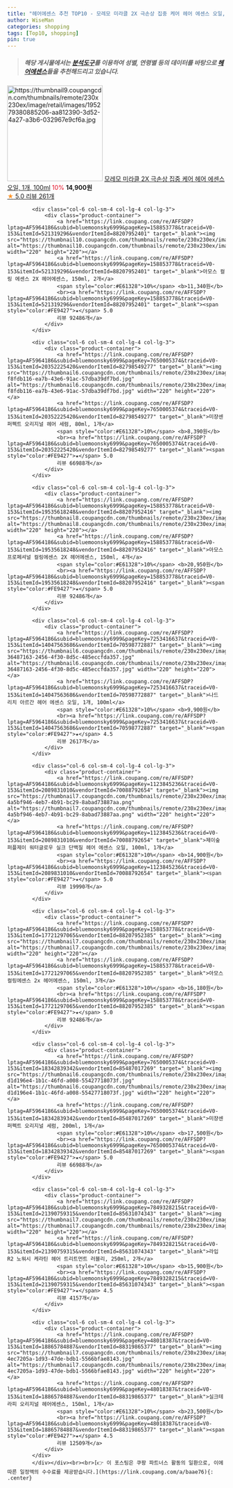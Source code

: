 ```yaml
---
title: "헤어에센스 추천 TOP10 - 모레모 미라클 2X 극손상 집중 케어 헤어 에센스 오일, 1개, 100ml"
author: WiseMan
categories: shopping
tags: [Top10, shopping]
pin: true
---
```


> ##### 해당 게시물에서는 [**분석도구**](https://itemscout.io/)를 이용하여 **성별**, **연령별** 등의 데이터를 바탕으로 [**헤어에센스**](https://link.coupang.com/a/baae76)들을 추천해드리고 있습니다.
<div class="container"><div class="row">
            <div class="col-6 col-sm-4 col-lg-4 col-lg-3">
                <div class="product-container">
                    <a href="https://link.coupang.com/re/AFFSDP?lptag=AF5964186&subid=bluemoonsky6999&pageKey=6853744206&traceid=V0-153&itemId=16337391148&vendorItemId=84180724962" target="_blank"><img src="https://thumbnail9.coupangcdn.com/thumbnails/remote/230x230ex/image/retail/images/195279380885206-aa812390-3d52-4a27-a3b6-032967e9cf6a.jpg" alt="https://thumbnail9.coupangcdn.com/thumbnails/remote/230x230ex/image/retail/images/195279380885206-aa812390-3d52-4a27-a3b6-032967e9cf6a.jpg" width="220" height="220"></a>
                    <a href="https://link.coupang.com/re/AFFSDP?lptag=AF5964186&subid=bluemoonsky6999&pageKey=6853744206&traceid=V0-153&itemId=16337391148&vendorItemId=84180724962" target="_blank">모레모 미라클 2X 극손상 집중 케어 헤어 에센스 오일, 1개, 100ml</a>
                    <span style="color:#E61328">10%</span> <b>14,900원</b>
                    <br><a href="https://link.coupang.com/re/AFFSDP?lptag=AF5964186&subid=bluemoonsky6999&pageKey=6853744206&traceid=V0-153&itemId=16337391148&vendorItemId=84180724962" target="_blank"><span style="color:#FE9427">★</span> 5.0
                    리뷰 261개</a>
                </div>
            </div>
            
            <div class="col-6 col-sm-4 col-lg-4 col-lg-3">
                <div class="product-container">
                    <a href="https://link.coupang.com/re/AFFSDP?lptag=AF5964186&subid=bluemoonsky6999&pageKey=158853778&traceid=V0-153&itemId=521319296&vendorItemId=88207952401" target="_blank"><img src="https://thumbnail10.coupangcdn.com/thumbnails/remote/230x230ex/image/vendor_inventory/be0a/c36455a98ed501c38f8528767c2f1494e5b55215c106e1b9b0b1b254a3d1.jpg" alt="https://thumbnail10.coupangcdn.com/thumbnails/remote/230x230ex/image/vendor_inventory/be0a/c36455a98ed501c38f8528767c2f1494e5b55215c106e1b9b0b1b254a3d1.jpg" width="220" height="220"></a>
                    <a href="https://link.coupang.com/re/AFFSDP?lptag=AF5964186&subid=bluemoonsky6999&pageKey=158853778&traceid=V0-153&itemId=521319296&vendorItemId=88207952401" target="_blank">아모스 컬링 에센스 2X 헤어에센스, 150ml, 2개</a>
                    <span style="color:#E61328">10%</span> <b>11,340원</b>
                    <br><a href="https://link.coupang.com/re/AFFSDP?lptag=AF5964186&subid=bluemoonsky6999&pageKey=158853778&traceid=V0-153&itemId=521319296&vendorItemId=88207952401" target="_blank"><span style="color:#FE9427">★</span> 5.0
                    리뷰 92486개</a>
                </div>
            </div>
            
            <div class="col-6 col-sm-4 col-lg-4 col-lg-3">
                <div class="product-container">
                    <a href="https://link.coupang.com/re/AFFSDP?lptag=AF5964186&subid=bluemoonsky6999&pageKey=7650005374&traceid=V0-153&itemId=20352225420&vendorItemId=82798549277" target="_blank"><img src="https://thumbnail6.coupangcdn.com/thumbnails/remote/230x230ex/image/retail/images/3741956872403155-f8fdb116-ea7b-43e6-91ac-57dba39df7bd.jpg" alt="https://thumbnail6.coupangcdn.com/thumbnails/remote/230x230ex/image/retail/images/3741956872403155-f8fdb116-ea7b-43e6-91ac-57dba39df7bd.jpg" width="220" height="220"></a>
                    <a href="https://link.coupang.com/re/AFFSDP?lptag=AF5964186&subid=bluemoonsky6999&pageKey=7650005374&traceid=V0-153&itemId=20352225420&vendorItemId=82798549277" target="_blank">미쟝센 퍼펙트 오리지널 헤어 세럼, 80ml, 1개</a>
                    <span style="color:#E61328">10%</span> <b>8,390원</b>
                    <br><a href="https://link.coupang.com/re/AFFSDP?lptag=AF5964186&subid=bluemoonsky6999&pageKey=7650005374&traceid=V0-153&itemId=20352225420&vendorItemId=82798549277" target="_blank"><span style="color:#FE9427">★</span> 5.0
                    리뷰 66988개</a>
                </div>
            </div>
            
            <div class="col-6 col-sm-4 col-lg-4 col-lg-3">
                <div class="product-container">
                    <a href="https://link.coupang.com/re/AFFSDP?lptag=AF5964186&subid=bluemoonsky6999&pageKey=158853778&traceid=V0-153&itemId=19535618248&vendorItemId=88207952416" target="_blank"><img src="https://thumbnail8.coupangcdn.com/thumbnails/remote/230x230ex/image/vendor_inventory/8972/c81093fdedfb75e47957673ad324fe5e9f61f8cc1ec59f393ca9507af846.jpg" alt="https://thumbnail8.coupangcdn.com/thumbnails/remote/230x230ex/image/vendor_inventory/8972/c81093fdedfb75e47957673ad324fe5e9f61f8cc1ec59f393ca9507af846.jpg" width="220" height="220"></a>
                    <a href="https://link.coupang.com/re/AFFSDP?lptag=AF5964186&subid=bluemoonsky6999&pageKey=158853778&traceid=V0-153&itemId=19535618248&vendorItemId=88207952416" target="_blank">아모스프로페셔널 컬링에센스 2X 헤어에센스, 150ml, 4개</a>
                    <span style="color:#E61328">10%</span> <b>20,950원</b>
                    <br><a href="https://link.coupang.com/re/AFFSDP?lptag=AF5964186&subid=bluemoonsky6999&pageKey=158853778&traceid=V0-153&itemId=19535618248&vendorItemId=88207952416" target="_blank"><span style="color:#FE9427">★</span> 5.0
                    리뷰 92486개</a>
                </div>
            </div>
            
            <div class="col-6 col-sm-4 col-lg-4 col-lg-3">
                <div class="product-container">
                    <a href="https://link.coupang.com/re/AFFSDP?lptag=AF5964186&subid=bluemoonsky6999&pageKey=7253416637&traceid=V0-153&itemId=14047563686&vendorItemId=70598772887" target="_blank"><img src="https://thumbnail6.coupangcdn.com/thumbnails/remote/230x230ex/image/retail/images/364657681784256-36487163-2456-4f30-8d5c-485eccfda357.jpg" alt="https://thumbnail6.coupangcdn.com/thumbnails/remote/230x230ex/image/retail/images/364657681784256-36487163-2456-4f30-8d5c-485eccfda357.jpg" width="220" height="220"></a>
                    <a href="https://link.coupang.com/re/AFFSDP?lptag=AF5964186&subid=bluemoonsky6999&pageKey=7253416637&traceid=V0-153&itemId=14047563686&vendorItemId=70598772887" target="_blank">나드 리치 아르간 헤어 에센스 오일, 1개, 100ml</a>
                    <span style="color:#E61328">10%</span> <b>9,900원</b>
                    <br><a href="https://link.coupang.com/re/AFFSDP?lptag=AF5964186&subid=bluemoonsky6999&pageKey=7253416637&traceid=V0-153&itemId=14047563686&vendorItemId=70598772887" target="_blank"><span style="color:#FE9427">★</span> 4.5
                    리뷰 2617개</a>
                </div>
            </div>
            
            <div class="col-6 col-sm-4 col-lg-4 col-lg-3">
                <div class="product-container">
                    <a href="https://link.coupang.com/re/AFFSDP?lptag=AF5964186&subid=bluemoonsky6999&pageKey=1123845236&traceid=V0-153&itemId=2089831010&vendorItemId=70088792654" target="_blank"><img src="https://thumbnail7.coupangcdn.com/thumbnails/remote/230x230ex/image/retail/images/3123036621311965-4a5bf946-4eb7-4b91-bc29-8abad73887aa.png" alt="https://thumbnail7.coupangcdn.com/thumbnails/remote/230x230ex/image/retail/images/3123036621311965-4a5bf946-4eb7-4b91-bc29-8abad73887aa.png" width="220" height="220"></a>
                    <a href="https://link.coupang.com/re/AFFSDP?lptag=AF5964186&subid=bluemoonsky6999&pageKey=1123845236&traceid=V0-153&itemId=2089831010&vendorItemId=70088792654" target="_blank">제이숲 퍼플제이 워터글로우 실크 단백질 헤어 에센스 오일, 100ml, 1개</a>
                    <span style="color:#E61328">10%</span> <b>14,900원</b>
                    <br><a href="https://link.coupang.com/re/AFFSDP?lptag=AF5964186&subid=bluemoonsky6999&pageKey=1123845236&traceid=V0-153&itemId=2089831010&vendorItemId=70088792654" target="_blank"><span style="color:#FE9427">★</span> 5.0
                    리뷰 19990개</a>
                </div>
            </div>
            
            <div class="col-6 col-sm-4 col-lg-4 col-lg-3">
                <div class="product-container">
                    <a href="https://link.coupang.com/re/AFFSDP?lptag=AF5964186&subid=bluemoonsky6999&pageKey=158853778&traceid=V0-153&itemId=17721297065&vendorItemId=88207952385" target="_blank"><img src="https://thumbnail7.coupangcdn.com/thumbnails/remote/230x230ex/image/vendor_inventory/22dd/46078b0d2d56a033ec6eaa28157ddc7b49a1e3e2adf311a729095da4bc3b.jpg" alt="https://thumbnail7.coupangcdn.com/thumbnails/remote/230x230ex/image/vendor_inventory/22dd/46078b0d2d56a033ec6eaa28157ddc7b49a1e3e2adf311a729095da4bc3b.jpg" width="220" height="220"></a>
                    <a href="https://link.coupang.com/re/AFFSDP?lptag=AF5964186&subid=bluemoonsky6999&pageKey=158853778&traceid=V0-153&itemId=17721297065&vendorItemId=88207952385" target="_blank">아모스 컬링에센스 2x 헤어에센스, 150ml, 3개</a>
                    <span style="color:#E61328">10%</span> <b>16,180원</b>
                    <br><a href="https://link.coupang.com/re/AFFSDP?lptag=AF5964186&subid=bluemoonsky6999&pageKey=158853778&traceid=V0-153&itemId=17721297065&vendorItemId=88207952385" target="_blank"><span style="color:#FE9427">★</span> 5.0
                    리뷰 92486개</a>
                </div>
            </div>
            
            <div class="col-6 col-sm-4 col-lg-4 col-lg-3">
                <div class="product-container">
                    <a href="https://link.coupang.com/re/AFFSDP?lptag=AF5964186&subid=bluemoonsky6999&pageKey=7650005374&traceid=V0-153&itemId=18342839342&vendorItemId=85487017269" target="_blank"><img src="https://thumbnail6.coupangcdn.com/thumbnails/remote/230x230ex/image/retail/images/6606524316154563-d1d196e4-1b1c-46fd-a008-55427718073f.jpg" alt="https://thumbnail6.coupangcdn.com/thumbnails/remote/230x230ex/image/retail/images/6606524316154563-d1d196e4-1b1c-46fd-a008-55427718073f.jpg" width="220" height="220"></a>
                    <a href="https://link.coupang.com/re/AFFSDP?lptag=AF5964186&subid=bluemoonsky6999&pageKey=7650005374&traceid=V0-153&itemId=18342839342&vendorItemId=85487017269" target="_blank">미쟝센 퍼펙트 오리지널 세럼, 200ml, 1개</a>
                    <span style="color:#E61328">10%</span> <b>17,500원</b>
                    <br><a href="https://link.coupang.com/re/AFFSDP?lptag=AF5964186&subid=bluemoonsky6999&pageKey=7650005374&traceid=V0-153&itemId=18342839342&vendorItemId=85487017269" target="_blank"><span style="color:#FE9427">★</span> 5.0
                    리뷰 66988개</a>
                </div>
            </div>
            
            <div class="col-6 col-sm-4 col-lg-4 col-lg-3">
                <div class="product-container">
                    <a href="https://link.coupang.com/re/AFFSDP?lptag=AF5964186&subid=bluemoonsky6999&pageKey=7849328215&traceid=V0-153&itemId=21390759315&vendorItemId=85631074343" target="_blank"><img src="https://thumbnail7.coupangcdn.com/thumbnails/remote/230x230ex/image/vendor_inventory/7268/cbcf94be08325c40d30acb2a586f91dc96f4bc005ca435e0e6ad71e83869.jpg" alt="https://thumbnail7.coupangcdn.com/thumbnails/remote/230x230ex/image/vendor_inventory/7268/cbcf94be08325c40d30acb2a586f91dc96f4bc005ca435e0e6ad71e83869.jpg" width="220" height="220"></a>
                    <a href="https://link.coupang.com/re/AFFSDP?lptag=AF5964186&subid=bluemoonsky6999&pageKey=7849328215&traceid=V0-153&itemId=21390759315&vendorItemId=85631074343" target="_blank">라입 R2 노워시 케라틴 헤어 트리트먼트 러블리, 250ml, 2개</a>
                    <span style="color:#E61328">10%</span> <b>15,900원</b>
                    <br><a href="https://link.coupang.com/re/AFFSDP?lptag=AF5964186&subid=bluemoonsky6999&pageKey=7849328215&traceid=V0-153&itemId=21390759315&vendorItemId=85631074343" target="_blank"><span style="color:#FE9427">★</span> 4.5
                    리뷰 4157개</a>
                </div>
            </div>
            
            <div class="col-6 col-sm-4 col-lg-4 col-lg-3">
                <div class="product-container">
                    <a href="https://link.coupang.com/re/AFFSDP?lptag=AF5964186&subid=bluemoonsky6999&pageKey=48018387&traceid=V0-153&itemId=18865784887&vendorItemId=88319865377" target="_blank"><img src="https://thumbnail7.coupangcdn.com/thumbnails/remote/230x230ex/image/retail/images/3504072179290028-4ec7205a-1d93-47de-bdb1-5566bfae8143.jpg" alt="https://thumbnail7.coupangcdn.com/thumbnails/remote/230x230ex/image/retail/images/3504072179290028-4ec7205a-1d93-47de-bdb1-5566bfae8143.jpg" width="220" height="220"></a>
                    <a href="https://link.coupang.com/re/AFFSDP?lptag=AF5964186&subid=bluemoonsky6999&pageKey=48018387&traceid=V0-153&itemId=18865784887&vendorItemId=88319865377" target="_blank">실크테라피 오리지널 헤어에센스, 150ml, 1개</a>
                    <span style="color:#E61328">10%</span> <b>23,500원</b>
                    <br><a href="https://link.coupang.com/re/AFFSDP?lptag=AF5964186&subid=bluemoonsky6999&pageKey=48018387&traceid=V0-153&itemId=18865784887&vendorItemId=88319865377" target="_blank"><span style="color:#FE9427">★</span> 4.5
                    리뷰 12509개</a>
                </div>
            </div>
            </div></div><br><br>[👉 이 포스팅은 쿠팡 파트너스 활동의 일환으로, 이에 따른 일정액의 수수료를 제공받습니다.](https://link.coupang.com/a/baae76){: .center}